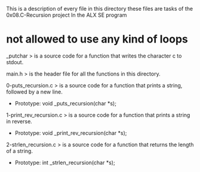 This is a description of every file in this directory
these files are tasks of the 0x08.C-Recursion project
In the ALX SE program

# not allowed to use any kind of loops #

_putchar > is a source code for a function that writes the character c to stdout.

main.h > is the header file for all the functions in this directory.

0-puts_recursion.c > is a source code for a function that prints a string, followed by a new line.
- Prototype: void _puts_recursion(char *s);

1-print_rev_recursion.c > is a source code for a function that prints a string in reverse.
- Prototype: void _print_rev_recursion(char *s);

2-strlen_recursion.c > is a source code for a function that returns the length of a string.
- Prototype: int _strlen_recursion(char *s);

